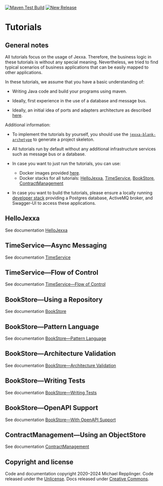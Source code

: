 [![Maven Test Build](https://github.com/jexxa-projects/JexxaTutorials/actions/workflows/mavenBuild.yml/badge.svg)](https://github.com/jexxa-projects/JexxaTutorials/actions/workflows/mavenBuild.yml)
[![New Release](https://github.com/jexxa-projects/JexxaTutorials/actions/workflows/newRelease.yml/badge.svg)](https://github.com/jexxa-projects/JexxaTutorials/actions/workflows/newRelease.yml)
# Tutorials 

## General notes

All tutorials focus on the usage of Jexxa. Therefore, the business logic in these tutorials is without any special 
meaning. Nevertheless, we tried to find typical scenarios of business applications that can be easily mapped to other applications.

In these tutorials, we assume that you have a basic understanding of: 
* Writing Java code and build your programs using maven.

* Ideally, first experience in the use of a database and message bus. 

* Ideally, an initial idea of ports and adapters architecture as described [here](https://herbertograca.com/2017/11/16/explicit-architecture-01-ddd-hexagonal-onion-clean-cqrs-how-i-put-it-all-together/).

Additional information: 
* To implement the tutorials by yourself, you should use the [`jexxa-blank-archetype`](https://github.com/jexxa-projects/JexxaArchetypes) to generate a project skeleton. 
* All tutorials run by default without any additional infrastructure services such as message bus or a database.

* In case you want to just run the tutorials, you can use: 
  * Docker images provided [here](https://github.com/orgs/jexxa-projects/packages?repo_name=JexxaTutorials). 
  * Docker stacks for all tutorials: [HelloJexxa](deploy/hellojexxa-compose.yml), [TimeService](deploy/timeservice-compose.yml), [BookStore](deploy/bookstore-compose.yml), [ContractManagement](deploy/contract-management-compose.yml)
  
* In case you want to build the tutorials, please ensure a locally running [developer stack](deploy/developerStack.yml) providing a Postgres database, ActiveMQ broker, and Swagger-UI to access these applications.

## HelloJexxa
See documentation [HelloJexxa](HelloJexxa/README.md)

## TimeService—Async Messaging
See documentation [TimeService](TimeService/README.md)

## TimeService—Flow of Control
See documentation [TimeService—Flow of Control](TimeService/README-FlowOfControl.md)

## BookStore—Using a Repository  
See documentation [BookStore](BookStore/README.md)

## BookStore—Pattern Language
See documentation [BookStore—Pattern Language](BookStore/README-PatternLanguage.md)

## BookStore—Architecture Validation 
See documentation [BookStore—Architecture Validation](BookStore/README-ArchitectureValidation.md)

## BookStore—Writing Tests 
See documentation [BookStore—Writing Tests](BookStore/README-JexxaTest.md)

## BookStore—OpenAPI Support 
See documentation [BookStore—With OpenAPI Support](BookStore/README-OPENAPI.md)

## ContractManagement—Using an ObjectStore  
See documentation [ContractManagement](ContractManagement/README.md)

## Copyright and license

Code and documentation copyright 2020–2024 Michael Repplinger. Code released under the [Unlicense](LICENSE). Docs released under [Creative Commons](https://creativecommons.org/licenses/by/3.0/).

